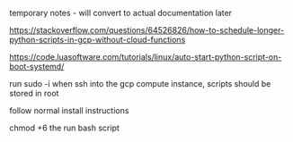 temporary notes - will convert to actual documentation later

https://stackoverflow.com/questions/64526826/how-to-schedule-longer-python-scripts-in-gcp-without-cloud-functions

https://code.luasoftware.com/tutorials/linux/auto-start-python-script-on-boot-systemd/

run sudo -i when ssh into the gcp compute instance, scripts should be stored in root

follow normal install instructions

chmod +6 the run bash script

